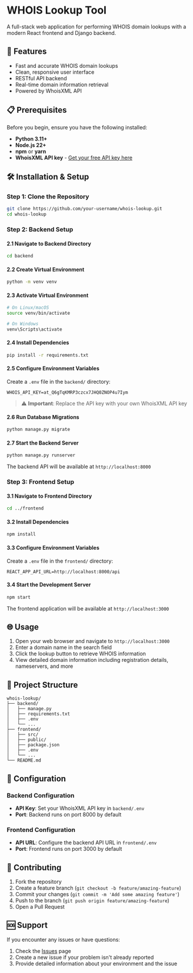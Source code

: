 # WHOIS Lookup Tool

A full-stack web application for performing WHOIS domain lookups with a modern React frontend and Django backend.

## 🚀 Features

- Fast and accurate WHOIS domain lookups
- Clean, responsive user interface
- RESTful API backend
- Real-time domain information retrieval
- Powered by WhoisXML API

## 📋 Prerequisites

Before you begin, ensure you have the following installed:

- **Python 3.11+**
- **Node.js 22+**
- **npm** or **yarn**
- **WhoisXML API key** - [Get your free API key here](https://whois.whoisxmlapi.com/)

## 🛠️ Installation & Setup

### Step 1: Clone the Repository

```bash
git clone https://github.com/your-username/whois-lookup.git
cd whois-lookup
```

### Step 2: Backend Setup

#### 2.1 Navigate to Backend Directory
```bash
cd backend
```

#### 2.2 Create Virtual Environment
```bash
python -m venv venv
```

#### 2.3 Activate Virtual Environment
```bash
# On Linux/macOS
source venv/bin/activate

# On Windows
venv\Scripts\activate
```

#### 2.4 Install Dependencies
```bash
pip install -r requirements.txt
```

#### 2.5 Configure Environment Variables
Create a `.env` file in the `backend/` directory:

```env
WHOIS_API_KEY=at_Q6gTqKMRP3czcx7JHQ0ZNOP4u7Iym
```

> ⚠️ **Important**: Replace the API key with your own WhoisXML API key

#### 2.6 Run Database Migrations
```bash
python manage.py migrate
```

#### 2.7 Start the Backend Server
```bash
python manage.py runserver
```

The backend API will be available at `http://localhost:8000`

### Step 3: Frontend Setup

#### 3.1 Navigate to Frontend Directory
```bash
cd ../frontend
```

#### 3.2 Install Dependencies
```bash
npm install
```

#### 3.3 Configure Environment Variables
Create a `.env` file in the `frontend/` directory:

```env
REACT_APP_API_URL=http://localhost:8000/api
```

#### 3.4 Start the Development Server
```bash
npm start
```

The frontend application will be available at `http://localhost:3000`

## 🌐 Usage

1. Open your web browser and navigate to `http://localhost:3000`
2. Enter a domain name in the search field
3. Click the lookup button to retrieve WHOIS information
4. View detailed domain information including registration details, nameservers, and more

## 📁 Project Structure

```
whois-lookup/
├── backend/
│   ├── manage.py
│   ├── requirements.txt
│   ├── .env
│   └── ...
├── frontend/
│   ├── src/
│   ├── public/
│   ├── package.json
│   ├── .env
│   └── ...
└── README.md
```

## 🔧 Configuration

### Backend Configuration

- **API Key**: Set your WhoisXML API key in `backend/.env`
- **Port**: Backend runs on port 8000 by default

### Frontend Configuration

- **API URL**: Configure the backend API URL in `frontend/.env`
- **Port**: Frontend runs on port 3000 by default

## 🤝 Contributing

1. Fork the repository
2. Create a feature branch (`git checkout -b feature/amazing-feature`)
3. Commit your changes (`git commit -m 'Add some amazing feature'`)
4. Push to the branch (`git push origin feature/amazing-feature`)
5. Open a Pull Request

## 🆘 Support

If you encounter any issues or have questions:

1. Check the [Issues](https://github.com/your-username/whois-lookup/issues) page
2. Create a new issue if your problem isn't already reported
3. Provide detailed information about your environment and the issue

